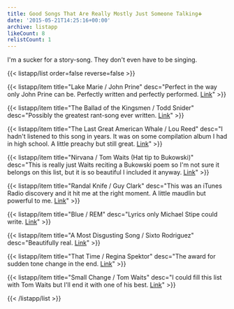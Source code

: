 ```yaml
---
title: Good Songs That Are Really Mostly Just Someone Talking➕
date: '2015-05-21T14:25:16+00:00'
archive: listapp
likeCount: 8
relistCount: 1
---
```


I'm a sucker for a story-song. They don't even have to be singing.

<!--more-->

{{< listapp/list order=false reverse=false >}}

   {{< listapp/item title="Lake Marie / John Prine"
      desc="Perfect in the way only John Prine can be. Perfectly written and perfectly performed. [Link](http://bit.ly/1GrfnYJ)" >}}

   {{< listapp/item title="The Ballad of the Kingsmen / Todd Snider"
      desc="Possibly the greatest rant-song ever written. [Link](http://bit.ly/1Grfy6n)" >}}

   {{< listapp/item title="The Last Great American Whale / Lou Reed"
      desc="I hadn't listened to this song in years. It was on some compilation album I had in high school. A little preachy but still great. [Link](http://bit.ly/1ehe5o4)" >}}

   {{< listapp/item title="Nirvana / Tom Waits (Hat tip to Bukowski)"
      desc="This is really just Waits reciting a Bukowski poem so I'm not sure it belongs on this list, but it is so beautiful I included it anyway. [Link](http://bit.ly/1PXXPEf)" >}}

   {{< listapp/item title="Randal Knife / Guy Clark"
      desc="This was an iTunes Radio discovery and it hit me at the right moment. A little maudlin but powerful to me. [Link](http://bit.ly/1Grfunf)" >}}

   {{< listapp/item title="Blue / REM"
      desc="Lyrics only Michael Stipe could write. [Link](http://bit.ly/1Fyr7rv)" >}}

   {{< listapp/item title="A Most Disgusting Song / Sixto Rodriguez"
      desc="Beautifully real. [Link](http://bit.ly/1GriG1W)" >}}

   {{< listapp/item title="That Time / Regina Spektor"
      desc="The award for sudden tone change in the end. [Link](http://bit.ly/1Gsd9s4)" >}}

   {{< listapp/item title="Small Change / Tom Waits"
      desc="I could fill this list with Tom Waits but I'll end it with one of his best. [Link](http://bit.ly/1Hj6v3m)" >}}

{{< /listapp/list >}}
